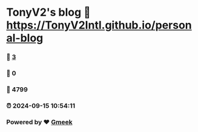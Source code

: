 # TonyV2's blog :link: https://TonyV2Intl.github.io/personal-blog 
### :page_facing_up: [3](https://TonyV2Intl.github.io/personal-blog/tag.html) 
### :speech_balloon: 0 
### :hibiscus: 4799 
### :alarm_clock: 2024-09-15 10:54:11 
### Powered by :heart: [Gmeek](https://github.com/Meekdai/Gmeek)

